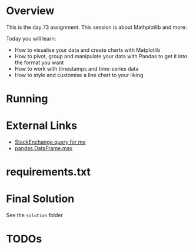 # Overview

This is the day 73 assignment.  This session is about Mathplotlib and more:

Today you will learn:
- How to visualise your data and create charts with Matplotlib
- How to pivot, group and manipulate your data with Pandas to get it into the format you want
- How to work with timestamps and time-series data
- How to style and customise a line chart to your liking

# Running


# External Links
- [StackEnchange query for me](https://data.stackexchange.com/stackoverflow/query/675441/popular-programming-languages-per-over-time-eversql-com)
- [pandas.DataFrame.max](https://pandas.pydata.org/pandas-docs/stable/reference/api/pandas.DataFrame.max.html)

# requirements.txt

# Final Solution

See the `solution` folder

# TODOs

